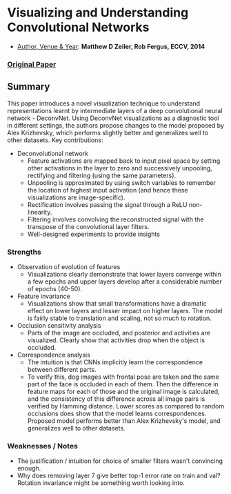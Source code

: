 # Visualizing and Understanding Convolutional Networks
- <ins>Author, Venue & Year</ins>: **Matthew D Zeiler, Rob Fergus, ECCV, 2014**

### [Original Paper](https://arxiv.org/abs/1311.2901)

## Summary
This paper introduces a novel visualization technique to understand representations learnt by intermediate layers of a deep convolutional neural network - DeconvNet. Using DeconvNet visualizations as a diagnostic tool in different settings, the authors propose changes to the model proposed by Alex Krizhevsky, which performs slightly better and generalizes well to other datasets. Key contributions:
- Deconvolutional network
   * Feature activations are mapped back to input pixel space by setting other activations in the layer to zero and successively unpooling, rectifying and filtering (using the same parameters).
   * Unpooling is approximated by using switch variables to remember the location of highest input activation (and hence these visualizations are image-specific).
   * Rectification involves passing the signal through a ReLU non-linearity.
   * Filtering involves convolving the reconstructed signal with the transpose of the convolutional layer filters.
   * Well-designed experiments to provide insights

### Strengths

- Observation of evolution of features
   * Visualizations clearly demonstrate that lower layers converge within a few epochs and upper layers develop after a considerable number of epochs (40-50).
- Feature invariance
   *  Visualizations show that small transformations have a dramatic effect on lower layers and lesser impact on higher layers. The model is fairly stable to translation and scaling, not so much to rotation.
- Occlusion sensitivity analysis
   * Parts of the image are occluded, and posterior and activities are visualized. Clearly show that activities drop when the object is occluded.
- Correspondence analysis
   * The intuition is that CNNs implicitly learn the correspondence between different parts.
   * To verify this, dog images with frontal pose are taken and the same part of the face is occluded in each of them. Then the difference in feature maps for each of those and the original image is calculated, and the consistency of this difference across all image pairs is verified by Hamming distance. Lower scores as compared to random occlusions does show that the model learns correspondences.
Proposed model performs better than Alex Krizhevsky's model, and generalizes well to other datasets.

### Weaknesses / Notes

- The justification / intuition for choice of smaller filters wasn't convincing enough.
- Why does removing layer 7 give better top-1 error rate on train and val?
Rotation invariance might be something worth looking into.
